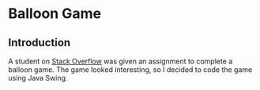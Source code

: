 # Balloon Game

## Introduction

A student on [Stack Overflow](https://stackoverflow.com/questions/74889224/how-would-i-be-able-to-create-this-balloon-game) was given an assignment to complete a balloon game.  The game looked interesting, so I decided to code the game using Java Swing.
